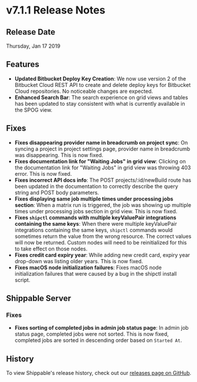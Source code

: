 # v7.1.1 Release Notes

## Release Date

Thursday, Jan 17 2019

## Features

- **Updated Bitbucket Deploy Key Creation**: We now use version 2 of the Bitbucket Cloud REST API to create and delete deploy keys for Bitbucket Cloud repositories.  No noticeable changes are expected.
- **Enhanced Search Bar**: The search experience on grid views and tables has been updated to stay consistent with what is currently available in the SPOG view.

## Fixes

- **Fixes disappearing provider name in breadcrumb on project sync**: On syncing a project in project settings page, provider name in breadcrumb was disappearing. This is now fixed.
- **Fixes documentation link for "Waiting Jobs" in grid view**: Clicking on the documentation link for "Waiting Jobs" in grid view was throwing 403 error. This is now fixed.
- **Fixes incorrect API docs info**: The POST projects/:id/newBuild route has been updated in the documentation to correctly describe the query string and POST body parameters.
- **Fixes displaying same job multiple times under processing jobs section**: When a matrix run is triggered, the job was showing up multiple times under processing jobs section in grid view. This is now fixed.
- **Fixes `shipctl` commands with multiple keyValuePair integrations containing the same keys**: When there were multiple keyValuePair integrations containing the same keys, `shipctl` commands would sometimes return the value from the wrong resource. The correct values will now be returned. Custom nodes will need to be reinitialized for this to take effect on those nodes.
- **Fixes credit card expiry year**: While adding new credit card, expiry year drop-down was listing older years. This is now fixed.
- **Fixes macOS node initialization failures**: Fixes macOS node initialization failures that were caused by a bug in the shipctl install script.


## Shippable Server


### Fixes

- **Fixes sorting of completed jobs in admin job status page**: In admin job status page, completed jobs were not sorted. This is now fixed, completed jobs are sorted in descending order based on `Started At`.

## History

To view Shippable's release history, check out our [releases page on GitHub](https://github.com/Shippable/admiral/releases).
